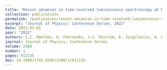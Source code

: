 ```yaml
---
title: "Recent advances in time-resolved luminescence spectroscopy at MAX IV and PETRA III storage rings"
collection: publications
permalink: /publication/recent-advances-in-time-resolved-luminescence-spectroscopy-a/
excerpt: "Journal of Physics: Conference Series, 2022"
date: 2022-01-01
year: "2022"
authors: S.I. Omelkov, K. Chernenko, J.C. Ekström, A. Jurgilaitis, A. Khadiev, A. Kivimäki, A. Kotlov, D. Kroon, J. Larsson, V. Nagirnyi, D.V. Novikov, V-T Pham, R. Pärna, I. Romet, J. Saaring, I. Schostak, E. Tiirinen, A. Tõnisoo, M. Kirm
journal: Journal of Physics: Conference Series
volume: 2380
number: 1
pages: 012135
doi: 10.1088/1742-6596/2380/1/012135
---
```

